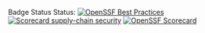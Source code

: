 Badge Status Status: [![OpenSSF Best Practices](https://www.bestpractices.dev/projects/8509/badge)](https://www.bestpractices.dev/projects/8509)
[![Scorecard supply-chain security](https://github.com/Isaiah0521/PA-updated-Weapon-Master/actions/workflows/scorecard.yml/badge.svg)](https://github.com/Isaiah0521/PA-updated-Weapon-Master/actions/workflows/scorecard.yml)
[![OpenSSF Scorecard](https://api.securityscorecards.dev/projects/github.com/projects/8509/badge)](https://securityscorecards.dev/viewer/?uri=github.com/projects/8509)
